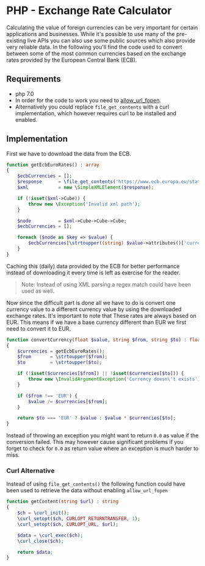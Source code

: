 # PHP - Exchange Rate Calculator

Calculating the value of foreign currencies can be very important for certain applications and businesses. While it's possible to use many of the pre-existing live APIs you can also use some public sources which also provide very reliable data. In the following you'll find the code used to convert between some of the most common currencies based on the exchange rates provided by the European Central Bank (ECB).

## Requirements

* php 7.0
* In order for the code to work you need to [allow_url_fopen](http://php.net/manual/en/filesystem.configuration.php).
* Alternatively you could replace `file_get_contents` with a curl implementation, which however requires curl to be installed and enabled.

## Implementation

First we have to download the data from the ECB.

```php
function getEcbEuroRates() : array
{
    $ecbCurrencies = [];
    $response      = \file_get_contents('https://www.ecb.europa.eu/stats/eurofxref/eurofxref-daily.xml');
    $xml           = new \SimpleXMLElement($response);

    if (!isset($xml->Cube)) {
        throw new \Exception('Invalid xml path');
    }

    $node          = $xml->Cube->Cube->Cube;
    $ecbCurrencies = [];

    foreach ($node as $key => $value) {
        $ecbCurrencies[\strtoupper((string) $value->attributes()['currency'])] = (float) $value->attributes()['rate'];
    }
}
```

Caching this (daily) data provided by the ECB for better performance instead of downloading it every time is left as exercise for the reader.

> Note: Instead of using XML parsing a regex match could have been used as well. 

Now since the difficult part is done all we have to do is convert one currency value to a different currency value by using the downloaded exchange rates. It's important to note that These rates are always based on EUR. This means if we have a base currency different than EUR we first need to convert it to EUR.

```php
function convertCurrency(float $value, string $from, string $to) : float
{
    $currencies = getEcbEuroRates();
    $from       = \strtoupper($from);
    $to         = \strtoupper($to);

    if (!isset($currencies[$from]) || !isset($currencies[$to])) {
        throw new \InvalidArgumentException('Currency doesn\'t exists');
    }

    if ($from !== 'EUR') {
        $value /= $currencies[$from];
    }

    return $to === 'EUR' ? $value : $value * $currencies[$to];
}
```

Instead of throwing an exception you might want to return `0.0` as value if the conversion failed. This may however cause significant problems if you forget to check for `0.0` as return value where an exception is much harder to miss.

### Curl Alternative

Instead of using `file_get_contents()` the following function could have been used to retrieve the data without enabling `allow_url_fopen`

```php
function getContent(string $url) : string
{
    $ch = \curl_init();
    \curl_setopt($ch, CURLOPT_RETURNTRANSFER, 1);
    \curl_setopt($ch, CURLOPT_URL, $url);

    $data = \curl_exec($ch);
    \curl_close($ch);

    return $data;
}
```
